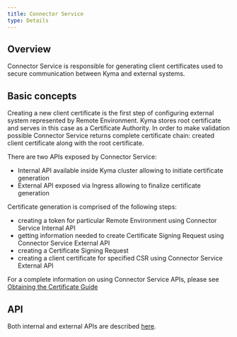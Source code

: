 ```yaml
---
title: Connector Service
type: Details
---
```


## Overview
Connector Service is responsible for generating client certificates used to secure communication between Kyma and external systems.        
    

## Basic concepts 

Creating a new client certificate is the first step of configuring external system represented by Remote Environment. Kyma stores root certificate and serves in this case as a Certificate Authority. In order to make validation possible Connector Service returns complete certificate chain: created client certificate along with the root certificate. 
    
There are two APIs exposed by Connector Service:
- Internal API available inside Kyma cluster allowing to initiate certificate generation
- External API exposed via Ingress allowing to finalize certificate generation 

Certificate generation is comprised of the following steps:
- creating a token for particular Remote Environment using Connector Service Internal API
- getting information needed to create Certificate Signing Request using Connector Service External API
- creating a Certificate Signing Request
- creating a client certificate for specified CSR using Connector Service External API   

For a complete information on using Connector Service APIs, please see [Obtaining the Certificate Guide](TODO) 

## API

Both internal and external APIs are described [here](TODO).    
